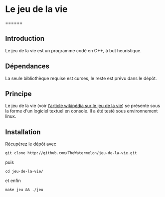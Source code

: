 # Le jeu de la vie
======

## Introduction

Le jeu de la vie est un programme codé en C++, à but heuristique.

## Dépendances

La seule bibliothèque requise est curses, le reste est prévu dans le dépôt.

## Principe

Le jeu de la vie (voir [l'article wikipédia sur le jeu de la vie](http://fr.wikipedia.org/wiki/Jeu_de_la_vie "Wikipédia: Le jeu de la vie")) se présente sous la forme d'un logiciel textuel en console. Il a été testé sous environnement linux.

## Installation

Récupérez le dépôt avec

`git clone http://github.com/TheWatermelon/jeu-de-la-vie.git`

puis

`cd jeu-de-la-vie/`

et enfin

`make jeu && ./jeu`
